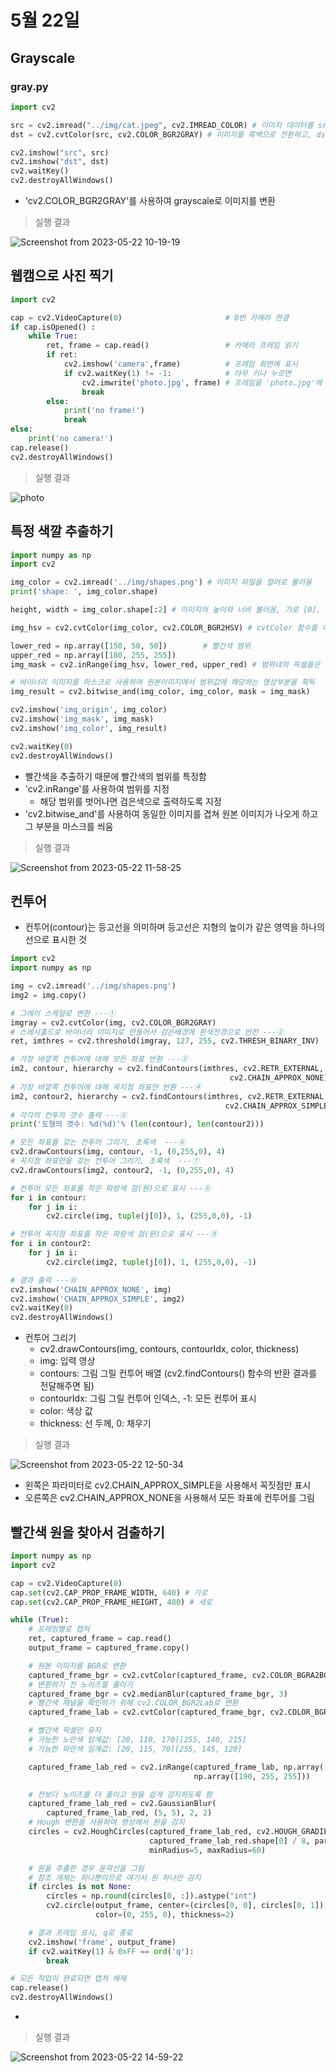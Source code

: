 # 5월 22일

## Grayscale

### gray.py
```python
import cv2

src = cv2.imread("../img/cat.jpeg", cv2.IMREAD_COLOR) # 이미지 데이터를 src라는 변수에 저장
dst = cv2.cvtColor(src, cv2.COLOR_BGR2GRAY) # 이미지를 흑백으로 전환하고, dst라는 변수에 저장

cv2.imshow("src", src)
cv2.imshow("dst", dst)
cv2.waitKey()
cv2.destroyAllWindows()
```
- 'cv2.COLOR_BGR2GRAY'를 사용하여 grayscale로 이미지를 변환

> 실행 결과

![Screenshot from 2023-05-22 10-19-19](https://github.com/ajhwan/OpenCV_study/assets/129160008/3c6777de-972c-4e61-af4f-fe8d75f80739)

## 웹캠으로 사진 찍기
```python
import cv2

cap = cv2.VideoCapture(0)                       # 0번 카메라 연결
if cap.isOpened() :
    while True:
        ret, frame = cap.read()                 # 카메라 프레임 읽기
        if ret:
            cv2.imshow('camera',frame)          # 프레임 화면에 표시
            if cv2.waitKey(1) != -1:            # 아무 키나 누르면
                cv2.imwrite('photo.jpg', frame) # 프레임을 'photo.jpg'에 저장
                break
        else:
            print('no frame!')
            break
else:
    print('no camera!')
cap.release()
cv2.destroyAllWindows()
```

> 실행 결과

![photo](https://github.com/ajhwan/OpenCV_study/assets/129160008/8a3879f3-b8f0-4a8e-b8fb-202a8901688b)

## 특정 색깔 추출하기
```python
import numpy as np
import cv2

img_color = cv2.imread('../img/shapes.png') # 이미지 파일을 컬러로 불러옴
print('shape: ', img_color.shape)

height, width = img_color.shape[:2] # 이미지의 높이와 너비 불러옴, 가로 [0], 세로[1]

img_hsv = cv2.cvtColor(img_color, cv2.COLOR_BGR2HSV) # cvtColor 함수를 이용하여 hsv 색공간으로 변환

lower_red = np.array([150, 50, 50])        # 빨간색 범위
upper_red = np.array([180, 255, 255])
img_mask = cv2.inRange(img_hsv, lower_red, upper_red) # 범위내의 픽셀들은 흰색, 나머지 검은색

# 바이너리 이미지를 마스크로 사용하여 원본이미지에서 범위값에 해당하는 영상부분을 획득
img_result = cv2.bitwise_and(img_color, img_color, mask = img_mask) 

cv2.imshow('img_origin', img_color)
cv2.imshow('img_mask', img_mask)
cv2.imshow('img_color', img_result)

cv2.waitKey(0)
cv2.destroyAllWindows()
```
- 빨간색을 추출하기 때문에 빨간색의 범위를 특정함
- 'cv2.inRange'를 사용하여 범위를 지정
    - 해당 범위를 벗어나면 검은색으로 출력하도록 지정
- 'cv2.bitwise_and'를 사용하여 동일한 이미지를 겹쳐 원본 이미지가 나오게 하고 그 부분을 마스크를 씌움

> 실행 결과

![Screenshot from 2023-05-22 11-58-25](https://github.com/ajhwan/OpenCV_study/assets/129160008/a9c896aa-14a5-4d0a-91c1-da06af36075f)

## 컨투어
- 컨투어(contour)는 등고선을 의미하며 등고선은 지형의 높이가 같은 영역을 하나의 선으로 표시한 것 
```python
import cv2
import numpy as np

img = cv2.imread('../img/shapes.png')
img2 = img.copy()

# 그레이 스케일로 변환 ---①
imgray = cv2.cvtColor(img, cv2.COLOR_BGR2GRAY)
# 스레시홀드로 바이너리 이미지로 만들어서 검은배경에 흰색전경으로 반전 ---②
ret, imthres = cv2.threshold(imgray, 127, 255, cv2.THRESH_BINARY_INV)

# 가장 바깥쪽 컨투어에 대해 모든 좌표 반환 ---③
im2, contour, hierarchy = cv2.findContours(imthres, cv2.RETR_EXTERNAL, \
                                                 cv2.CHAIN_APPROX_NONE)
# 가장 바깥쪽 컨투어에 대해 꼭지점 좌표만 반환 ---④
im2, contour2, hierarchy = cv2.findContours(imthres, cv2.RETR_EXTERNAL, \
                                                cv2.CHAIN_APPROX_SIMPLE)
# 각각의 컨투의 갯수 출력 ---⑤
print('도형의 갯수: %d(%d)'% (len(contour), len(contour2)))

# 모든 좌표를 갖는 컨투어 그리기, 초록색  ---⑥
cv2.drawContours(img, contour, -1, (0,255,0), 4)
# 꼭지점 좌표만을 갖는 컨투어 그리기, 초록색  ---⑦
cv2.drawContours(img2, contour2, -1, (0,255,0), 4)

# 컨투어 모든 좌표를 작은 파랑색 점(원)으로 표시 ---⑧
for i in contour:
    for j in i:
        cv2.circle(img, tuple(j[0]), 1, (255,0,0), -1) 

# 컨투어 꼭지점 좌표를 작은 파랑색 점(원)으로 표시 ---⑨
for i in contour2:
    for j in i:
        cv2.circle(img2, tuple(j[0]), 1, (255,0,0), -1) 

# 결과 출력 ---⑩
cv2.imshow('CHAIN_APPROX_NONE', img)
cv2.imshow('CHAIN_APPROX_SIMPLE', img2)
cv2.waitKey(0)
cv2.destroyAllWindows()
```
- 컨투어 그리기
    - cv2.drawContours(img, contours, contourIdx, color, thickness)
    - img: 입력 영상
    - contours: 그림 그릴 컨투어 배열 (cv2.findContours() 함수의 반환 결과를 전달해주면 됨)
    - contourIdx: 그림 그릴 컨투어 인덱스, -1: 모든 컨투어 표시
    - color: 색상 값
    - thickness: 선 두께, 0: 채우기

> 실행 결과

![Screenshot from 2023-05-22 12-50-34](https://github.com/ajhwan/OpenCV_study/assets/129160008/23ff1b24-cc67-4478-a1bb-2f48d2560ed1)
- 왼쪽은 파라미터로 cv2.CHAIN_APPROX_SIMPLE을 사용해서 꼭짓점만 표시
- 오른쪽은 cv2.CHAIN_APPROX_NONE을 사용해서 모든 좌표에 컨투어를 그림

## 빨간색 원을 찾아서 검출하기
```python
import numpy as np
import cv2

cap = cv2.VideoCapture(0)
cap.set(cv2.CAP_PROP_FRAME_WIDTH, 640) # 가로
cap.set(cv2.CAP_PROP_FRAME_HEIGHT, 480) # 세로

while (True):
    # 프레임별로 캡처
    ret, captured_frame = cap.read()
    output_frame = captured_frame.copy()

    # 원본 이미지를 BGR로 변환
    captured_frame_bgr = cv2.cvtColor(captured_frame, cv2.COLOR_BGRA2BGR)
    # 변환하기 전 노이즈를 줄이기
    captured_frame_bgr = cv2.medianBlur(captured_frame_bgr, 3)
    # 빨간색 채널을 확인하기 위해 cv2.COLOR_BGR2Lab로 변환
    captured_frame_lab = cv2.cvtColor(captured_frame_bgr, cv2.COLOR_BGR2Lab)

    # 빨간색 픽셀만 유지
    # 가능한 노란색 임계값: [20, 110, 170][255, 140, 215]
    # 가능한 파란색 임계값: [20, 115, 70][255, 145, 120]

    captured_frame_lab_red = cv2.inRange(captured_frame_lab, np.array([20, 150, 150]),
                                         np.array([190, 255, 255]))

    # 전보다 노이즈를 더 줄이고 원을 쉽게 감지하도록 함
    captured_frame_lab_red = cv2.GaussianBlur(
        captured_frame_lab_red, (5, 5), 2, 2)
    # Hough 변환을 사용하여 영상에서 원을 감지
    circles = cv2.HoughCircles(captured_frame_lab_red, cv2.HOUGH_GRADIENT, 1,
                               captured_frame_lab_red.shape[0] / 8, param1=100, param2=18,
                               minRadius=5, maxRadius=60)

    # 원을 추출한 경우 윤곽선을 그림
    # 참조 개체는 하나뿐이므로 여기서 원 하나만 감지
    if circles is not None:
        circles = np.round(circles[0, :]).astype("int")
        cv2.circle(output_frame, center=(circles[0, 0], circles[0, 1]), radius=circles[0, 2],
                   color=(0, 255, 0), thickness=2)

    # 결과 프레임 표시, q로 종료
    cv2.imshow('frame', output_frame)
    if cv2.waitKey(1) & 0xFF == ord('q'):
        break

# 모든 작업이 완료되면 캡처 해제
cap.release()
cv2.destroyAllWindows()
```
- 

> 실행 결과

![Screenshot from 2023-05-22 14-59-22](https://github.com/ajhwan/OpenCV_study/assets/129160008/ff69906c-a3c1-4822-b2ff-3bb90a181518)

